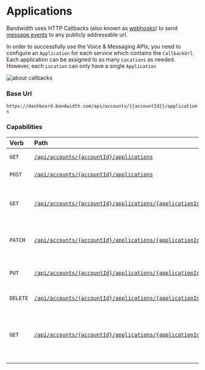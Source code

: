 # Applications

Bandwidth uses HTTP Callbacks (also known as [webhooks](https://webhooks.pbworks.com/w/page/13385124/FrontPage)) to send [message events](../messaging/callbacks/messageEvents.md) to any publicly addressable url.

In order to successfully use the Voice & Messaging APIs, you need to configure an `Application` for each service which contains the `CallbackUrl`.  Each application can be assigned to as many `Locations` as needed.  However, each `Location` can only have a single `Application`

![about callbacks](../../images/applications.png)

### Base Url
`https://dashboard.bandwidth.com/api/accounts/{{accountId}}/applications`


### Capabilities

| Verb                               | Path                                                                                                                   | about                                                               |
|:-----------------------------------|:-----------------------------------------------------------------------------------------------------------------------|:--------------------------------------------------------------------|
| <code class="get">GET</code>       | [`/api/accounts/{accountId}/applications`](getApplications.md)                                                         | List all Applications                                               |
| <code class="post">POST</code>     | [`/api/accounts/{accountId}/applications`](postApplications.md)                                                        | Create an application                                               |
| <code class="get">GET</code>       | [`/api/accounts/{accountId}/applications/{applicationId}`](getApplicationsApplicationId.md)                            | Get information about a specific application                        |
| <code class="patch">PATCH</code>   | [`/api/accounts/{accountId}/applications/{applicationId}`](patchApplicationsApplicationId.md)                          | Patch changes to an application                                     |
| <code class="put">PUT</code>       | [`/api/accounts/{accountId}/applications/{applicationId}`](putApplicationsApplicationId.md)                            | Make changes to an application                                      |
| <code class="delete">DELETE</code> | [`/api/accounts/{accountId}/applications/{applicationId}`](deleteApplicationsApplicationId.md)                         | Delete an application                                               |
| <code class="get">GET</code>       | [`/api/accounts/{accountId}/applications/{applicationId}/associatedsippeers`](getApplicationsApplicationIdSippeers.md) | Retrieve a list of sippeers (location), associated with application |
